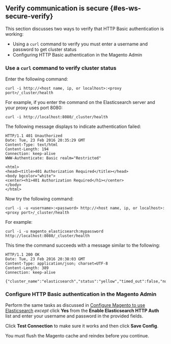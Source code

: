 <div markdown="1">

## Verify communication is secure {#es-ws-secure-verify}
This section discusses two ways to verify that HTTP Basic authentication is working:

*	Using a `curl` command to verify you must enter a username and password to get cluster status
*	Configuring HTTP Basic authentication in the Magento Admin

### Use a `curl` command to verify cluster status
Enter the following command:

	curl -i http://<host name, ip, or localhost>:<proxy port>/_cluster/health

For example, if you enter the command on the Elasticsearch server and your proxy uses port 8080:

	curl -i http://localhost:8080/_cluster/health

The following message displays to indicate authentication failed:

	HTTP/1.1 401 Unauthorized
	Date: Tue, 23 Feb 2016 20:35:29 GMT
	Content-Type: text/html
	Content-Length: 194
	Connection: keep-alive
	WWW-Authenticate: Basic realm="Restricted"

	<html>
	<head><title>401 Authorization Required</title></head>
	<body bgcolor="white">
	<center><h1>401 Authorization Required</h1></center>
	</body>
	</html>

Now try the following command:

	curl -i -u <username>:<password> http://<host name, ip, or localhost>:<proxy port>/_cluster/health

For example:

	curl -i -u magento_elasticsearch:mypassword http://localhost:8080/_cluster/health

This time the command succeeds with a message similar to the following:

	HTTP/1.1 200 OK
	Date: Tue, 23 Feb 2016 20:38:03 GMT
	Content-Type: application/json; charset=UTF-8
	Content-Length: 389
	Connection: keep-alive

	{"cluster_name":"elasticsearch","status":"yellow","timed_out":false,"number_of_nodes":1,"number_of_data_nodes":1,"active_primary_shards":5,"active_shards":5,"relocating_shards":0,"initializing_shards":0,"unassigned_shards":5,"delayed_unassigned_shards":0,"number_of_pending_tasks":0,"number_of_in_flight_fetch":0,"task_max_waiting_in_queue_millis":0,"active_shards_percent_as_number":50.0}


### Configure HTTP Basic authentication in the Magento Admin
Perform the same tasks as discussed in [Configure Magento to use Elasticsearch](#elastic-m2-configure) *except* click **Yes** from the **Enable Elasticsearch HTTP Auth** list and enter your username and password in the provided fields.

Click **Test Connection** to make sure it works and then click **Save Config**.

You must flush the Magento cache and reindex before you continue.